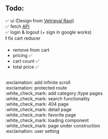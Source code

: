 ## Todo:

:white_check_mark: ui (Design from <a href='https://www.youtube.com/watch?v=CjGEuLgt4nw'>Vetrieval Ravi</a>)
<br>
:white_check_mark: fetch <a href='https://spoonacular.com/food-api/docs'>API</a>
<br>
:white_check_mark: login & logout (+ sign in google works)
<br>
:exclamation: fix cart reducer
<br> 
- remove from cart
- pricing :white_check_mark:
- cart count :white_check_mark:
- total price :white_check_mark:
<br>
:exclamation: add infinite scroll
<br>
:exclamation: protected route
<br>
:white_check_mark: add category /type pages
<br>
:white_check_mark: search functionality
<br>
:white_check_mark: 404 page
<br>
:white_check_mark: detail page
<br>
:white_check_mark: favorite page
<br>
:white_check_mark: loading component
<br>
:white_check_mark: page under construction
<br>
:exclamation: user setting


